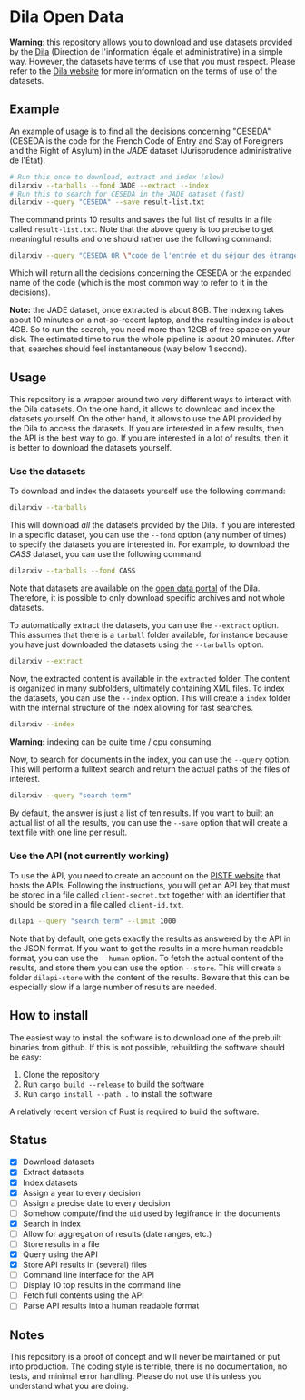 # Dila Open Data 

**Warning**: this repository allows you to download and use datasets provided by
the [Dila][dila] (Direction de l'information légale et administrative) in a
simple way. However, the datasets have terms of use that you must respect.
Please refer to the [Dila website][donnees-juridiques] for more information on
the terms of use of the datasets. 

## Example 

An example of usage is to find all the decisions concerning "CESEDA" (CESEDA is
the code for the French Code of Entry and Stay of Foreigners and the Right of
Asylum) in the *JADE* dataset (Jurisprudence administrative de l'État).

```bash
# Run this once to download, extract and index (slow)
dilarxiv --tarballs --fond JADE --extract --index
# Run this to search for CESEDA in the JADE dataset (fast)
dilarxiv --query "CESEDA" --save result-list.txt
```

The command prints 10 results and saves the full list of results in a file
called `result-list.txt`. Note that the above query is too precise to 
get meaningful results and one should rather use the following command:

```bash
dilarxiv --query "CESEDA OR \"code de l'entrée et du séjour des étrangers et du droit d'asile\""
```

Which will return all the decisions concerning the CESEDA or the expanded name
of the code (which is the most common way to refer to it in the decisions).

**Note:** the JADE dataset, once extracted is about 8GB. The indexing takes
about 10 minutes on a not-so-recent laptop, and the resulting index is about
4GB. So to run the search, you need more than 12GB of free space on your disk.
The estimated time to run the whole pipeline is about 20 minutes. After that,
searches should feel instantaneous (way below 1 second).

## Usage

This repository is a wrapper around two very different ways to interact with
the Dila datasets. On the one hand, it allows to download and index the
datasets yourself. On the other hand, it allows to use the API provided by the
Dila to access the datasets. If you are interested in a few results, then the
API is the best way to go. If you are interested in a lot of results, then it
is better to download the datasets yourself.

### Use the datasets

To download and index the datasets yourself use the following command:

```bash
dilarxiv --tarballs 
```

This will download *all* the datasets provided by the Dila. If you are
interested in a specific dataset, you can use the `--fond` option (any
number of times) to specify the datasets you are interested in. For example, to
download the *CASS* dataset, you can use the following command:

```bash
dilarxiv --tarballs --fond CASS
```

Note that datasets are available on the [open data portal][dila-opendata] of
the Dila. Therefore, it is possible to only download specific archives
and not whole datasets.

To automatically extract the datasets, you can use the `--extract` option. This
assumes that there is a `tarball` folder available, for instance because you
have just downloaded the datasets using the `--tarballs` option. 

```bash
dilarxiv --extract
```

Now, the extracted content is available in the `extracted` folder. The content
is organized in many subfolders, ultimately containing XML files.
To index the datasets, you can use the `--index` option. This will create a
`index` folder with the internal structure of the index allowing for fast
searches.

```bash
dilarxiv --index
```

**Warning:** indexing can be quite time / cpu consuming.

Now, to search for documents in the index, you can use the `--query` option. This
will perform a fulltext search and return the actual paths of
the files of interest.

```bash
dilarxiv --query "search term"
```

By default, the answer is just a list of ten results. If you want to built an
actual list of all the results, you can use the `--save` option that will
create a text file with one line per result.


### Use the API (not currently working)

To use the API, you need to create an account on
the [PISTE website][piste-api] that hosts the APIs. Following the
instructions, you will get an API key that must be stored in 
a file called `client-secret.txt` together with an identifier
that should be stored in a file called `client-id.txt`. 

```bash
dilapi --query "search term" --limit 1000
```

Note that by default, one gets exactly the results as answered by the API in
the JSON format. If you want to get the results in a more human readable
format, you can use the `--human` option. To fetch the actual content of the
results, and store them you can use the option `--store`. This will create a
folder `dilapi-store` with the content of the results. Beware that this can be
especially slow if a large number of results are needed.

## How to install

The easiest way to install the software is to download
one of the prebuilt binaries from github. If this is not
possible, rebuilding the software should be easy:

1. Clone the repository
2. Run `cargo build --release` to build the software
3. Run `cargo install --path .` to install the software

A relatively recent version of Rust is required to build the software.

## Status

- [x] Download datasets
- [x] Extract datasets
- [x] Index datasets
- [x] Assign a year to every decision
- [ ] Assign a precise date to every decision
- [ ] Somehow compute/find the `uid` used by legifrance in the documents
- [x] Search in index
- [ ] Allow for aggregation of results (date ranges, etc.)
- [ ] Store results in a file
- [x] Query using the API
- [x] Store API results in (several) files
- [ ] Command line interface for the API
- [ ] Display 10 top results in the command line
- [ ] Fetch full contents using the API
- [ ] Parse API results into a human readable format

## Notes

This repository is a proof of concept and will never be maintained or put into
production. The coding style is terrible, there is no documentation, no tests,
and minimal error handling. Please do not use this unless you understand what
you are doing.

[dila]: https://www.dila.premier-ministre.gouv.fr/
[donnees-juridiques]: https://www.dila.premier-ministre.gouv.fr/services/repertoire-des-informations-publiques/les-donnees-juridiques
[dila-opendata]: https://echanges.dila.gouv.fr/OPENDATA/
[piste-api]: https://piste.gouv.fr/
